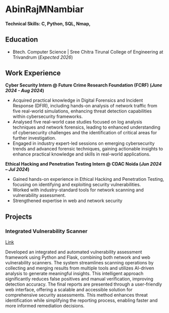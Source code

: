 # AbinRajMNambiar


#### Technical Skills: C, Python, SQL, Nmap, 

## Education
- Btech. Computer Science  | Sree Chitra Tirunal College of Engineering at Trivandrum (_Expected 2026_)								       		

## Work Experience
**Cyber Security Intern @ Future Crime Research Foundation (FCRF) (_June 2024 - Aug 2024_)**
-	Acquired practical knowledge in Digital Forensics and Incident Response (DFIR), including hands-on analysis of network traffic from five real-world simulations, enhancing threat detection capabilities within cybersecurity frameworks.
-	Analysed five real-world case studies focused on log analysis techniques and network forensics, leading to enhanced understanding of cybersecurity challenges and the identification of critical areas for further investigation.
-	Engaged in industry expert-led sessions on emerging cybersecurity trends and advanced forensic techniques, gaining actionable insights to enhance practical knowledge and skills in real-world applications.


**Ethical Hacking and Penetration Testing Intern @ CDAC Noida (_Jun 2024 – Jul 2024_)**
-	Gained hands-on experience in Ethical Hacking and Penetration Testing, focusing on identifying and exploiting security vulnerabilities.
-	Worked with industry-standard tools for network scanning and vulnerability assessment.
-	Strengthened expertise in web and network security


## Projects
### Integrated Vulnerability Scanner 
[Link](https://github.com/AbinRajMNambiar/Integrated-Vulnerability-Scanner)

Developed an integrated and automated vulnerability assessment framework using Python and Flask, combining both network and web vulnerability scanners. The system streamlines scanning operations by collecting and merging results from multiple tools and utilizes AI-driven analysis to generate meaningful insights. This intelligent approach significantly reduces false positives and manual verification, improving detection accuracy. The final reports are presented through a user-friendly web interface, offering a scalable and accessible solution for comprehensive security assessments. This method enhances threat identification while simplifying the reporting process, enabling faster and more informed remediation decisions.

  

    


